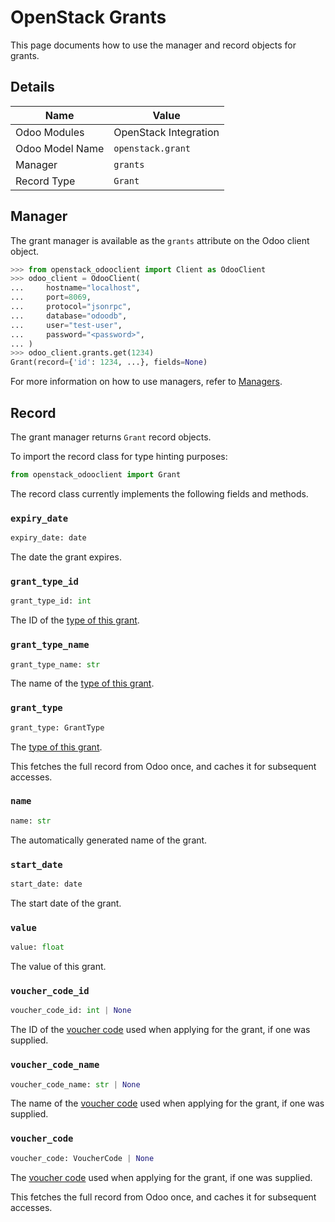 # OpenStack Grants

This page documents how to use the manager and record objects
for grants.

## Details

| Name            | Value                 |
|-----------------|-----------------------|
| Odoo Modules    | OpenStack Integration |
| Odoo Model Name | `openstack.grant`     |
| Manager         | `grants`              |
| Record Type     | `Grant`               |

## Manager

The grant manager is available as the `grants`
attribute on the Odoo client object.

```python
>>> from openstack_odooclient import Client as OdooClient
>>> odoo_client = OdooClient(
...     hostname="localhost",
...     port=8069,
...     protocol="jsonrpc",
...     database="odoodb",
...     user="test-user",
...     password="<password>",
... )
>>> odoo_client.grants.get(1234)
Grant(record={'id': 1234, ...}, fields=None)
```

For more information on how to use managers, refer to [Managers](index.md).

## Record

The grant manager returns `Grant` record objects.

To import the record class for type hinting purposes:

```python
from openstack_odooclient import Grant
```

The record class currently implements the following fields and methods.

### `expiry_date`

```python
expiry_date: date
```

The date the grant expires.

### `grant_type_id`

```python
grant_type_id: int
```

The ID of the [type of this grant](grant-type.md).

### `grant_type_name`

```python
grant_type_name: str
```

The name of the [type of this grant](grant-type.md).

### `grant_type`

```python
grant_type: GrantType
```

The [type of this grant](grant-type.md).

This fetches the full record from Odoo once,
and caches it for subsequent accesses.

### `name`

```python
name: str
```

The automatically generated name of the grant.

### `start_date`

```python
start_date: date
```

The start date of the grant.

### `value`

```python
value: float
```

The value of this grant.

### `voucher_code_id`

```python
voucher_code_id: int | None
```

The ID of the [voucher code](voucher-code.md) used when applying for the grant,
if one was supplied.

### `voucher_code_name`

```python
voucher_code_name: str | None
```

The name of the [voucher code](voucher-code.md) used when applying for the grant,
if one was supplied.

### `voucher_code`

```python
voucher_code: VoucherCode | None
```

The [voucher code](voucher-code.md) used when applying for the grant,
if one was supplied.

This fetches the full record from Odoo once,
and caches it for subsequent accesses.
